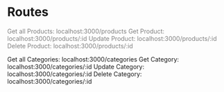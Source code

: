 # Routes
<p style="color:grey">
Get all Products:   localhost:3000/products
Get Product:        localhost:3000/products/:id
Update Product:     localhost:3000/products/:id
Delete Product:     localhost:3000/products/:id

Get all Categories: localhost:3000/categories
Get Category:       localhost:3000/categories/:id
Update Category:    localhost:3000/categories/:id
Delete Category:    localhost:3000/categories/:id
</p>